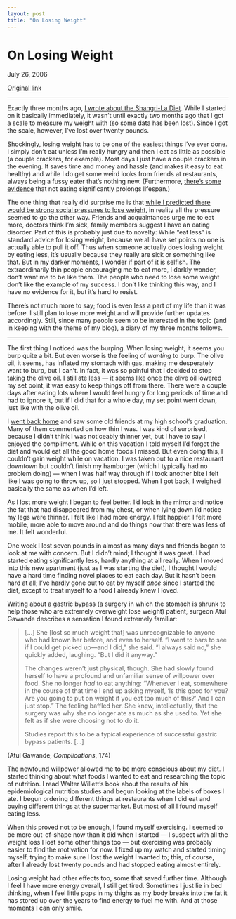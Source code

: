 ```yaml
---
layout: post
title: "On Losing Weight"
---
```

On Losing Weight
================

July 26, 2006

[Original link](http://www.aaronsw.com/weblog/losingweight)

* * * * *

Exactly three months ago, [I wrote about the Shangri-La
Diet](http://www.aaronsw.com/weblog/miraclediet). While I started on it
basically immediately, it wasn’t until exactly two months ago that I got
a scale to measure my weight with (so some data has been lost). Since I
got the scale, however, I’ve lost over twenty pounds.

Shockingly, losing weight has to be one of the easiest things I’ve ever
done. I simply don’t eat unless I’m really hungry and then I eat as
little as possible (a couple crackers, for example). Most days I just
have a couple crackers in the evening. It saves time and money and
hassle (and makes it easy to eat healthy) and while I do get some weird
looks from friends at restaurants, always being a fussy eater that’s
nothing new. (Furthermore, [there’s some
evidence](http://www.blog.sethroberts.net/2006/06/22/meal-skipping-good-or-bad/)
that not eating significantly prolongs lifespan.)

The one thing that really did surprise me is that [while I predicted
there would be strong social pressures to lose
weight](http://www.aaronsw.com/weblog/fatfuture), in reality all the
pressure seemed to go the other way. Friends and acquaintances urge me
to eat more, doctors think I’m sick, family members suggest I have an
eating disorder. Part of this is probably just due to novelty: While
“eat less” is standard advice for losing weight, because we all have set
points no one is actually able to pull it off. Thus when someone
actually does losing weight by eating less, it’s usually because they
really are sick or something like that. But in my darker moments, I
wonder if part of it is selfish. The extraordinarily thin people
encouraging me to eat more, I darkly wonder, don’t want me to be like
them. The people who need to lose some weight don’t like the example of
my success. I don’t like thinking this way, and I have no evidence for
it, but it’s hard to resist.

There’s not much more to say; food is even less a part of my life than
it was before. I still plan to lose more weight and will provide further
updates accordingly. Still, since many people seem to be interested in
the topic (and in keeping with the theme of my blog), a diary of my
three months follows.

* * * * *

The first thing I noticed was the burping. When losing weight, it seems
you burp quite a bit. But even worse is the feeling of *wanting* to
burp. The olive oil, it seems, has inflated my stomach with gas, making
me desperately want to burp, but I can’t. In fact, it was so painful
that I decided to stop taking the olive oil. I still ate less — it seems
like once the olive oil lowered my set point, it was easy to keep things
off from there. There were a couple days after eating lots where I would
feel hungry for long periods of time and had to ignore it, but if I did
that for a whole day, my set point went down, just like with the olive
oil.

I [went back home](http://www.aaronsw.com/weblog/suburbia) and saw some
old friends at my high school’s graduation. Many of them commented on
how thin I was. I was kind of surprised, because I didn’t think I was
noticeably thinner yet, but I have to say I enjoyed the compliment.
While on this vacation I told myself I’d forget the diet and would eat
all the good home foods I missed. But even doing this, I couldn’t gain
weight while on vacation. I was taken out to a nice restaurant downtown
but couldn’t finish my hamburger (which I typically had no problem
doing) — when I was half way through if I took another bite I felt like
I was going to throw up, so I just stopped. When I got back, I weighed
basically the same as when I’d left.

As I lost more weight I began to feel better. I’d look in the mirror and
notice the fat that had disappeared from my chest, or when lying down
I’d notice my legs were thinner. I felt like I had more energy. I felt
happier. I felt more mobile, more able to move around and do things now
that there was less of me. It felt wonderful.

One week I lost seven pounds in almost as many days and friends began to
look at me with concern. But I didn’t mind; I thought it was great. I
had started eating significantly less, hardly anything at all really.
When I moved into this new apartment (just as I was starting the diet),
I thought I would have a hard time finding novel places to eat each day.
But it hasn’t been hard at all; I’ve hardly gone out to eat by myself
*once* since I started the diet, except to treat myself to a food I
already knew I loved.

Writing about a gastric bypass (a surgery in which the stomach is shrunk
to help those who are extremely overweight lose weight) patient, surgeon
Atul Gawande describes a sensation I found extremely familiar:

> […] She [lost so much weight that] was unrecognizable to anyone who
> had known her before, and even to herself. “I went to bars to see if I
> could get picked up—and I did,” she said. “I always said no,” she
> quickly added, laughing. “But I did it anyway.”
>
> The changes weren’t just physical, though. She had slowly found
> herself to have a profound and unfamiliar sense of willpower over
> food. She no longer *had* to eat anything: “Whenever I eat, somewhere
> in the course of that time I end up asking myself, ‘Is this good for
> you? Are you going to put on weight if you eat too much of this?’ And
> I can just stop.” The feeling baffled her. She knew, intellectually,
> that the surgery was why she no longer ate as much as she used to. Yet
> she felt as if she were choosing not to do it.
>
> Studies report this to be a typical experience of successful gastric
> bypass patients. […]

(Atul Gawande, *Complications*, 174)

The newfound willpower allowed me to be more conscious about my diet. I
started thinking about what foods I wanted to eat and researching the
topic of nutrition. I read Walter Willett’s book about the results of
his epidemiological nutrition studies and begun looking at the labels of
boxes I ate. I begun ordering different things at restaurants when I did
eat and buying different things at the supermarket. But most of all I
found myself eating less.

When this proved not to be enough, I found myself exercising. I seemed
to be more out-of-shape now than it did when I started — I suspect with
all the weight loss I lost some other things too — but exercising was
probably easier to find the motivation for now. I fixed up my watch and
started timing myself, trying to make sure I lost the weight I wanted
to; this, of course, after I already lost twenty pounds and had stopped
eating almost entirely.

Losing weight had other effects too, some that saved further time.
Although I feel I have more energy overall, I still get tired. Sometimes
I just lie in bed thinking, when I feel little pops in my thighs as my
body breaks into the fat it has stored up over the years to find energy
to fuel me with. And at those moments I can only smile.
